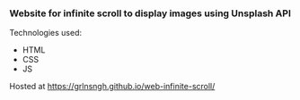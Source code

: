 ### Website for infinite scroll to display images using Unsplash API

Technologies used:
- HTML
- CSS
- JS

Hosted at https://grlnsngh.github.io/web-infinite-scroll/
